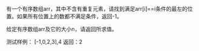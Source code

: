 有一个有序数组arr，其中不含有重复元素，请找到满足arr[i]==i条件的最左的位置。如果所有位置上的数都不满足条件，返回-1。

给定有序数组arr及它的大小n，请返回所求值。

测试样例：
[-1,0,2,3],4
返回：2